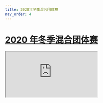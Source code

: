 ```yaml
---
title: 2020年冬季混合团体赛
nav_order: 4
---
```


<link rel="stylesheet" type="text/css" href="style.css">

# [2020 年冬季混合团体赛](https://docs.qq.com/sheet/DQ0V1Y3BZQW1WbWdI)

<iframe src="https://docs.qq.com/sheet/DQ0V1Y3BZQW1WbWdI"></iframe>

